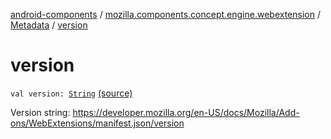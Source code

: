 [android-components](../../index.md) / [mozilla.components.concept.engine.webextension](../index.md) / [Metadata](index.md) / [version](./version.md)

# version

`val version: `[`String`](https://kotlinlang.org/api/latest/jvm/stdlib/kotlin/-string/index.html) [(source)](https://github.com/mozilla-mobile/android-components/blob/master/components/concept/engine/src/main/java/mozilla/components/concept/engine/webextension/WebExtension.kt#L244)

Version string:
https://developer.mozilla.org/en-US/docs/Mozilla/Add-ons/WebExtensions/manifest.json/version

